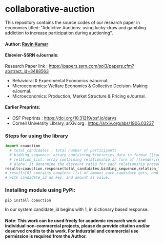 # collaborative-auction
This repository contains the source codes of our research paper in economics titled: "Addictive Auctions: using lucky-draw and gambling addiction to increase participation during auctioning".

#### Author: [Ravin Kumar](https://mr-ravin.github.io)

#### Elsevier-SSRN eJournals:

Research Paper link : https://papers.ssrn.com/sol3/papers.cfm?abstract_id=3488563

- Behavioral & Experimental Economics eJournal.
- Microeconomics: Welfare Economics & Collective Decision-Making eJournal.
- Microeconomics: Production, Market Structure & Pricing eJournal.

####  Earlier Preprints:

- OSF Preprints : https://doi.org/10.31219/osf.io/darvs
- Cornell University LIbrary, arXiv.org : https://arxiv.org/abs/1906.03237


 ### Steps for using the library
```python
import coauction
  # total_candidates : total number of participants
  # bidding_sequence: arrary containing timeseries data in format [[candidate_id,candidate_offer],[candidate_id,candidate_offer] ....]
  # relation_list: array containing relationship in form of [[sender,receiver],..] here 1 represents the person who won the bidding, 2 repreents the second last bidding candidate etc.
  # alpha: it determine the discount ratio for each relationship present in relation_list
results=coauction.response(total_candidates,bidding_sequence,relation_list,alpha)
# results[0] contains complete list of amount each candidate gets, and results[1] contains the amount in form of a dictionary,
# with candidate_id as key, and amount as value.
```

### Installing module using PyPi:
```python
pip install coauction
```
In our system candidate_id begins with 1, in dictionary based response.

#### Note: This work can be used freely for academic research work and individual non-commercial projects, please do provide citation and/or deserved credits to this work. For Industrial and commercial use permission is required from the Author.
